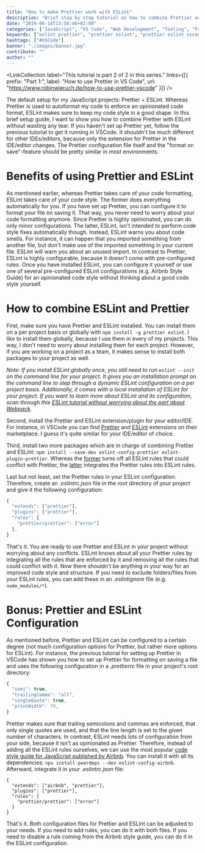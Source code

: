 ```yaml
---
title: "How to make Prettier work with ESLint"
description: "Brief step by step tutorial on how to combine Prettier and ESLint for VSCode, Sublime, or any other IDE/editor. You will get to know the ESLint Prettier Rules that are needed to get you started ..."
date: "2019-06-14T13:50:46+02:00"
categories: ["JavaScript", "VS Code", "Web Development", "Tooling", "Prettier", "ESLint"]
keywords: ["eslint prettier", "prettier eslint", "prettier eslint vscode", "prettier eslint sublime", "prettier eslint rules"]
hashtags: ["#VSCode"]
banner: "./images/banner.jpg"
contribute: ""
author: ""
---
```


<Sponsorship />

<LinkCollection label="This tutorial is part 2 of 2 in this series." links={[{ prefix: "Part 1:", label: "How to use Prettier in VS Code", url: "https://www.robinwieruch.de/how-to-use-prettier-vscode" }]} />

The default setup for my JavaScript projects: Prettier + ESLint. Whereas Prettier is used to autoformat my code to enforce an opinionated code format, ESLint makes sure to keep my code style in a good shape. In this brief setup guide, I want to show you how to combine Prettier with ESLint without wasting any tear. If you haven't set up Prettier yet, follow the previous tutorial to get it running in VSCode. It shouldn't be much different for other IDEs/editors, because only the extension for Prettier in the IDE/editor changes. The Prettier configuration file itself and the "format on save"-feature should be pretty similar in most environments.

# Benefits of using Prettier and ESLint

As mentioned earlier, whereas Prettier takes care of your code formatting, ESLint takes care of your code style. The former does everything automatically for you. If you have set up Prettier, you can configure it to format your file on saving it. That way, you never need to worry about your code formatting anymore. Since Prettier is highly opinionated, you can do only minor configurations. The latter, ESLint, isn't intended to perform code style fixes automatically though. Instead, ESLint warns you about code smells. For instance, it can happen that you imported something from another file, but don't make use of the imported something in your current file. ESLint will warn you about an unused import. In contrast to Prettier, ESLint is highly configurable, because it doesn't come with pre-configured rules. Once you have installed ESLint, you can configure it yourself or use one of several pre-configured ESLint configurations (e.g. Airbnb Style Guide) for an opinionated code style without thinking about a good code style yourself.

# How to combine ESLint and Prettier

First, make sure you have Prettier and ESLint installed. You can install them on a per project basis or globally with `npm install -g prettier eslint`. I like to install them globally, because I use them in every of my projects. This way, I don't need to worry about installing them for each project. However, if you are working on a project as a team, it makes sense to install both packages to your project as well.

*Note: If you install ESLint globally once, you still need to run `eslint --init` on the command line for your project. It gives you an installation prompt on the command line to step through a dynamic ESLint configuration on a per project basis. Additionally, it comes with a local installation of ESLint for your project. If you want to learn more about ESLint and its configuration, scan through this [ESLint tutorial without worrying about the part about Webpack](https://www.robinwieruch.de/webpack-eslint).*

Second, install the Prettier and ESLint extension/plugin for your editor/IDE. For instance, in VSCode you can find [Prettier](https://marketplace.visualstudio.com/items?itemName=esbenp.prettier-vscode) and [ESLint](https://marketplace.visualstudio.com/items?itemName=dbaeumer.vscode-eslint) extensions on their marketplace. I guess it's quite similar for your IDE/editor of choice.

Third, install two more packages which are in charge of combining Prettier and ESLint: `npm install --save-dev eslint-config-prettier eslint-plugin-prettier`. Whereas the [former](https://github.com/prettier/eslint-config-prettier) turns off all ESLint rules that could conflict with Prettier, the [latter](https://github.com/prettier/eslint-plugin-prettier) integrates the Prettier rules into ESLint rules.

Last but not least, set the Prettier rules in your ESLint configuration. Therefore, create an *.eslintrc.json* file in the root directory of your project and give it the following configuration:

```javascript
{
  "extends": ["prettier"],
  "plugins": ["prettier"],
  "rules": {
    "prettier/prettier": ["error"]
  },
}
```

That's it. You are ready to use Prettier and ESLint in your project without worrying about any conflicts. ESLint knows about all your Prettier rules by integrating all the rules that are enforced by it and removing all the rules that could conflict with it. Now there shouldn't be anything in your way for an improved code style and structure. If you need to exclude folders/files from your ESLint rules, you can add these in an *.eslintignore* file (e.g. `node_modules/*`).

# Bonus: Prettier and ESLint Configuration

As mentioned before, Prettier and ESLint can be configured to a certain degree (not much configuration options for Prettier, but rather more options for ESLint). For instance, the previous tutorial for setting up Prettier in VSCode has shown you how to set up Prettier for formatting on saving a file and uses the following configuration in a *.prettierrc* file in your project's root directory:

```javascript
{
  "semi": true,
  "trailingComma": "all",
  "singleQuote": true,
  "printWidth": 70,
}
```

Prettier makes sure that trailing semicolons and commas are enforced, that only single quotes are used, and that the line length is set to the given number of characters. In contrast, ESLint needs lots of configuration from your side, because it isn't as opinionated as Prettier. Therefore, instead of adding all the ESLint rules ourselves, we can use the most popular [code style guide for JavaScript published by Airbnb](https://github.com/airbnb/javascript/tree/master/packages/eslint-config-airbnb). You can install it with all its dependencies: `npx install-peerdeps --dev eslint-config-airbnb`. Afterward, integrate it in your *.eslintrc.json* file:

```javascript{2}
{
  "extends": ["airbnb", "prettier"],
  "plugins": ["prettier"],
  "rules": {
    "prettier/prettier": ["error"]
  }
}
```

That's it. Both configuration files for Prettier and ESLint can be adjusted to your needs. If you need to add rules, you can do it with both files. If you need to disable a rule coming from the Airbnb style guide, you can do it in the ESLint configuration.

<ReadMore label="How to use ESLint in Webpack" link="https://www.robinwieruch.de/webpack-eslint/" />
